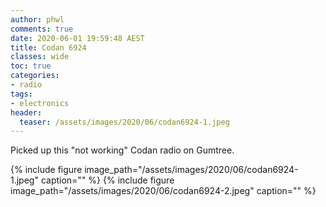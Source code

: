 ```yaml
---
author: phwl
comments: true
date: 2020-06-01 19:59:48 AEST
title: Codan 6924
classes: wide
toc: true
categories:
- radio
tags:
- electronics
header:
  teaser: /assets/images/2020/06/codan6924-1.jpeg
---
```


Picked up this "not working" Codan radio on Gumtree.

<!-- more -->

{% include figure image_path="/assets/images/2020/06/codan6924-1.jpeg" caption="" %}
{% include figure image_path="/assets/images/2020/06/codan6924-2.jpeg" caption="" %}
